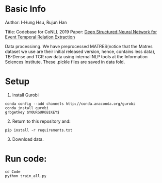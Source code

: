 # Basic Info
Author: I-Hung Hsu, Rujun Han

Title: Codebase for CoNLL 2019 Paper: [Deep Structured Neural Network for Event
Temporal Relation Extraction](https://arxiv.org/pdf/1909.10094.pdf)

Data processinng. We have preprocessed MATRES(notice that the Matres dataset we
use are their initial released version, hence, contains less data), TB-Dense and 
TCR raw data using internal NLP tools at the Information Sciences Institute. 
These .pickle files are saved in data fold. 

# Setup

1. Install Gurobi
```
conda config --add channels http://conda.anaconda.org/gurobi
conda install gurobi
grbgetkey $YOURGUROBIKEY$
```

2. Return to this repository and:
```
pip install -r requirements.txt
```

3. Download data.

# Run code:
```
cd Code
python train_all.py
```
